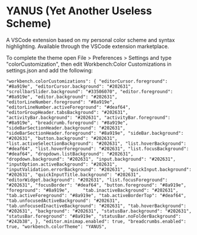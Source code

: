 # YANUS (Yet Another Useless Scheme)
A VSCode extension based on my personal color scheme and syntax highlighting. Available through the VSCode extension marketplace.

To complete the theme open File > Preferences > Settings and type "colorCustomization", then edit Workbench:Color Customizations in settings.json and add the following:

`"workbench.colorCustomizations": {
    "editorCursor.foreground": "#8a919e",
    "editorCursor.background": "#202631",
    "scrollbarSlider.background": "#33506070",
    "editor.foreground": "#8a919e",
    "editor.background": "#202631",
    "editorLineNumber.foreground": "#8a919e",
    "editorLineNumber.activeForeground": "#deaf64",
    "editorGroupHeader.tabsBackground": "#202631",
    "activityBar.background": "#202631",
    "activityBar.foreground": "#8a919e",
    "breadcrumb.foreground": "#8a919e",
    "sideBarSectionHeader.background": "#202631",
    "sideBarSectionHeader.foreground": "#8a919e",
    "sideBar.background": "#202631",
    "button.background": "#202631",
    "list.activeSelectionBackground": "#202631",
    "list.hoverBackground": "#deaf64",
    "list.hoverForeground": "#202631",
    "list.focusBackground": "#deaf64",
    "dropdown.listBackground": "#202631",
    "dropdown.background": "#202631",
    "input.background": "#202631",
    "inputOption.activeBackground": "#202631",
    "inputValidation.errorBackground": "#202631",
    "quickInput.background": "#202631",
    "quickInputTitle.background": "#202631",                        
    "editorWidget.background": "#202631",
    "list.focusForeground": "#202631",
    "focusBorder": "#deaf64",
    "button.foreground": "#8a919e",
    "foreground": "#8a919e",    
    "tab.inactiveBackground": "#202631",
    "tab.activeForeground": "#8a919e",
    "tab.activeBorderTop": "#deaf64",
    "tab.unfocusedActiveBackground": "#202631",
    "tab.unfocusedInactiveBackground": "#202631",
    "tab.hoverBackground": "#202631",
    "background": "#202631",
    "statusBar.background": "#202631",
    "statusBar.foreground": "#8a919e",
    "statusBar.noFolderBackground": "#242b38",
},
"editor.minimap.enabled": true,
"breadcrumbs.enabled": true,
"workbench.colorTheme": "YANUS",`
